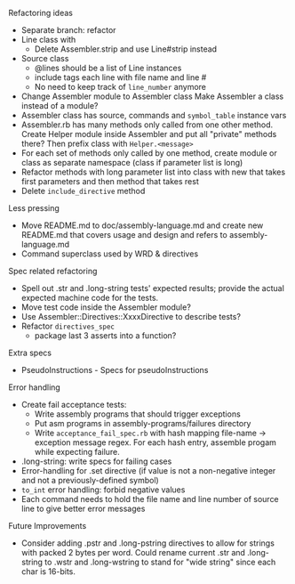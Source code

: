Refactoring ideas

- Separate branch: refactor
- Line class with
    - Delete Assembler.strip and use Line#strip instead
- Source class
    - @lines should be a list of Line instances
    - include tags each line with file name and line #
    - No need to keep track of `line_number` anymore
- Change Assembler module to Assembler class
  Make Assembler a class instead of a module?
- Assembler class has source, commands and `symbol_table` instance vars
- Assembler.rb has many methods only called from one other method.
  Create Helper module inside Assembler and put all "private" methods
  there?  Then prefix class with `Helper.<message>`
- For each set of methods only called by one method, create module
  or class as separate namespace (class if parameter list is long)
- Refactor methods with long parameter list into class with
  new that takes first parameters and then method that takes rest
- Delete `include_directive` method

Less pressing

- Move README.md to doc/assembly-language.md and create new README.md
  that covers usage and design and refers to assembly-language.md
- Command superclass used by WRD & directives

Spec related refactoring

- Spell out .str and .long-string tests' expected results; provide
  the actual expected machine code for the tests.
- Move test code inside the Assembler module?
- Use Assembler::Directives::XxxxDirective to describe tests?
- Refactor `directives_spec`
    - package last 3 asserts into a function?

Extra specs

- PseudoInstructions - Specs for pseudoInstructions


Error handling

- Create fail acceptance tests:
    - Write assembly programs that should trigger exceptions
    - Put asm programs in assembly-programs/failures directory
    - Write `acceptance_fail_spec.rb` with hash mapping
      file-name -> exception message regex.
      For each hash entry, assemble progam while expecting failure.
- .long-string:  write specs for failing cases
- Error-handling for .set directive (if value is not a non-negative
  integer and not a previously-defined symbol)
- `to_int` error handling:  forbid negative values
- Each command needs to hold the file name and line number of source
  line to give better error messages


Future Improvements

- Consider adding .pstr and .long-pstring directives to allow for
  strings with packed 2 bytes per word.
  Could rename current .str and .long-string to .wstr and .long-wstring
  to stand for "wide string" since each char is 16-bits.
